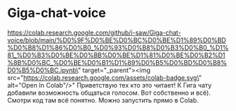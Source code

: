 # Giga-chat-voice
https://colab.research.google.com/github/i-saw/Giga-chat-voice/blob/main/%D0%9F%D0%BE%D0%BC%D0%BE%D1%89%D0%BD%D0%B8%D1%86%D0%B0_%D0%93%D0%B8%D0%B3%D0%B0_%D1%81_%D0%B3%D0%BE%D0%BB%D0%BE%D1%81%D0%BE%D0%B2%D1%8B%D0%BC_%D0%BE%D0%B1%D1%89%D0%B5%D0%BD%D0%B8%D0%B5%D0%BC.ipynb\" target=\"_parent\"><img src=\"https://colab.research.google.com/assets/colab-badge.svg\" alt=\"Open In Colab\"/></a>"
Приветствую тех кто это читает! К Гига чату добавили возможность общаться голосом. Вот собственно и всё). Смотри код там всё понятно. Можно запустить прямо в Colab. 
